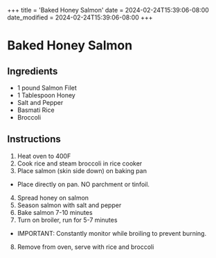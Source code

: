 +++
title = 'Baked Honey Salmon'
date = 2024-02-24T15:39:06-08:00
date_modified = 2024-02-24T15:39:06-08:00
+++

# Baked Honey Salmon

## Ingredients

- 1 pound Salmon Filet
- 1 Tablespoon Honey
- Salt and Pepper
- Basmati Rice
- Broccoli

## Instructions

1. Heat oven to 400F
2. Cook rice and steam broccoli in rice cooker
3. Place salmon (skin side down) on baking pan
  - Place directly on pan. NO parchment or tinfoil.
4. Spread honey on salmon
5. Season salmon with salt and pepper
6. Bake salmon 7-10 minutes
7. Turn on broiler, run for 5-7 minutes
  - IMPORTANT: Constantly monitor while broiling to prevent burning.
8. Remove from oven, serve with rice and broccoli
